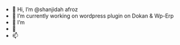 - 👋 Hi, I’m @shanjidah afroz
- 👀 I’m currently working on wordpress plugin on Dokan & Wp-Erp
- 🌱 I’m 
- 💞️ 
- 📫 

<!---
shanjidah/shanjidah is a ✨ special ✨ repository because its `README.md` (this file) appears on your GitHub profile.
You can click the Preview link to take a look at your changes.
--->
